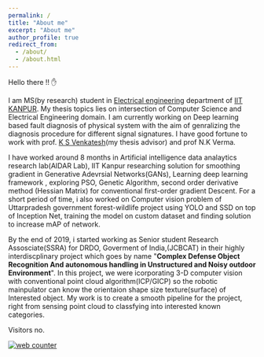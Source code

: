 ```yaml
---
permalink: /
title: "About me"
excerpt: "About me"
author_profile: true
redirect_from: 
  - /about/
  - /about.html
---
```


Hello there !! ✋

I am MS(by research) student in [Electrical engineering]() department of [IIT KANPUR](https://www.iitk.ac.in/). My thesis topics lies on intersection of Computer Science and Electrical Engineering domain. I am currently working on Deep learning based fault diagnosis of physical system with the aim of genralizing the diagnosis procedure for different signal signatures. I have good fortune to work with  prof. [K S Venkatesh](http://home.iitk.ac.in/~venkats/)(my thesis advisor) and prof N.K Verma.

I have worked around 8 months in Artificial intelligence data analaytics research lab(AIDAR Lab), IIT Kanpur researching solution for smoothing gradient in Generative Adevrsial Networks(GANs), Learning deep learning framework , exploring PSO, Genetic Algorithm, second order derivative method (Hessian Matrix) for conventional first-order gradient Descent. For a short period of time, i also worked on Computer vision problem of Uttarpradesh government forest-wildlife project using YOLO and SSD on top of Inception Net, training the model on custom dataset and finding solution to increase mAP of network.

By the end of 2019, i started working as Senior student Research Assosciate(SSRA) for DRDO, Goverment of India,(JCBCAT) in their highly interdiscplinary project which goes by name "__Complex Defense Object Recognition And autonomous handling in Unstructured and Noisy outdoor Environment__". In this project, we were icorporating 3-D computer vision with conventional point cloud algorithm(ICP/GICP) so the robotic mainpulator can know the orientaion shape size texture(surface) of Interested object. My work is to create a smooth pipeline for the project, right from sensing point cloud to classfying into interested known categories.

Visitors no.
<!-- hitwebcounter Code START -->
<a href="https://www.hitwebcounter.com" target="_blank">
<img src="https://hitwebcounter.com/counter/counter.php?page=7790206&style=0010&nbdigits=6&type=page&initCount=50" title="Free Counter" Alt="web counter"   border="0" /></a>   

